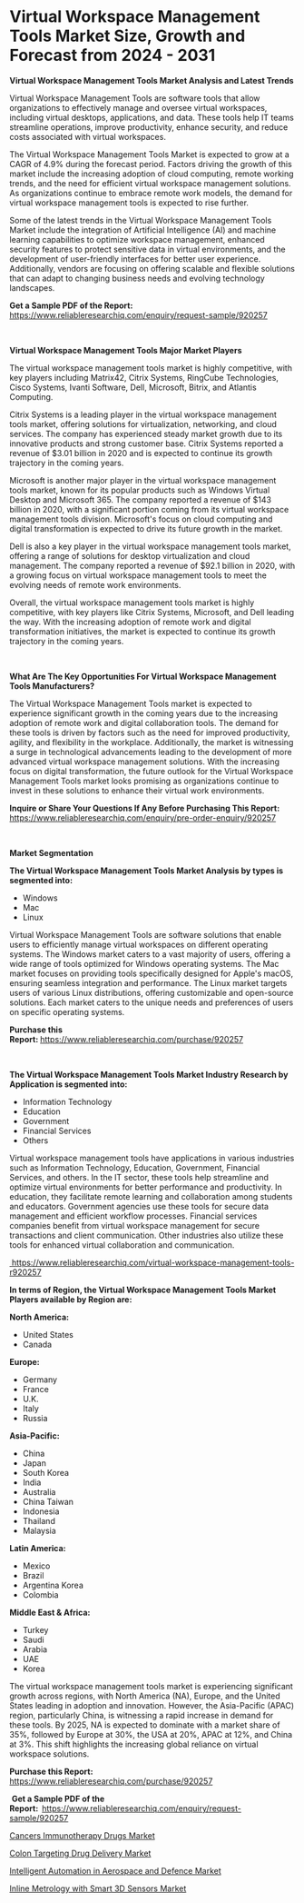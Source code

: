 <p><h1>Virtual Workspace Management Tools Market Size, Growth and Forecast from 2024 - 2031</h1></p><p><strong>Virtual Workspace Management Tools Market Analysis and Latest Trends</strong></p>
<p><p>Virtual Workspace Management Tools are software tools that allow organizations to effectively manage and oversee virtual workspaces, including virtual desktops, applications, and data. These tools help IT teams streamline operations, improve productivity, enhance security, and reduce costs associated with virtual workspaces.</p><p>The Virtual Workspace Management Tools Market is expected to grow at a CAGR of 4.9% during the forecast period. Factors driving the growth of this market include the increasing adoption of cloud computing, remote working trends, and the need for efficient virtual workspace management solutions. As organizations continue to embrace remote work models, the demand for virtual workspace management tools is expected to rise further.</p><p>Some of the latest trends in the Virtual Workspace Management Tools Market include the integration of Artificial Intelligence (AI) and machine learning capabilities to optimize workspace management, enhanced security features to protect sensitive data in virtual environments, and the development of user-friendly interfaces for better user experience. Additionally, vendors are focusing on offering scalable and flexible solutions that can adapt to changing business needs and evolving technology landscapes.</p></p>
<p><strong>Get a Sample PDF of the Report:&nbsp;</strong> <a href="https://www.reliableresearchiq.com/enquiry/request-sample/920257">https://www.reliableresearchiq.com/enquiry/request-sample/920257</a></p>
<p>&nbsp;</p>
<p><strong>Virtual Workspace Management Tools Major Market Players</strong></p>
<p><p>The virtual workspace management tools market is highly competitive, with key players including Matrix42, Citrix Systems, RingCube Technologies, Cisco Systems, Ivanti Software, Dell, Microsoft, Bitrix, and Atlantis Computing. </p><p>Citrix Systems is a leading player in the virtual workspace management tools market, offering solutions for virtualization, networking, and cloud services. The company has experienced steady market growth due to its innovative products and strong customer base. Citrix Systems reported a revenue of $3.01 billion in 2020 and is expected to continue its growth trajectory in the coming years.</p><p>Microsoft is another major player in the virtual workspace management tools market, known for its popular products such as Windows Virtual Desktop and Microsoft 365. The company reported a revenue of $143 billion in 2020, with a significant portion coming from its virtual workspace management tools division. Microsoft's focus on cloud computing and digital transformation is expected to drive its future growth in the market.</p><p>Dell is also a key player in the virtual workspace management tools market, offering a range of solutions for desktop virtualization and cloud management. The company reported a revenue of $92.1 billion in 2020, with a growing focus on virtual workspace management tools to meet the evolving needs of remote work environments.</p><p>Overall, the virtual workspace management tools market is highly competitive, with key players like Citrix Systems, Microsoft, and Dell leading the way. With the increasing adoption of remote work and digital transformation initiatives, the market is expected to continue its growth trajectory in the coming years.</p></p>
<p>&nbsp;</p>
<p><strong>What Are The Key Opportunities For Virtual Workspace Management Tools Manufacturers?</strong></p>
<p><p>The Virtual Workspace Management Tools market is expected to experience significant growth in the coming years due to the increasing adoption of remote work and digital collaboration tools. The demand for these tools is driven by factors such as the need for improved productivity, agility, and flexibility in the workplace. Additionally, the market is witnessing a surge in technological advancements leading to the development of more advanced virtual workspace management solutions. With the increasing focus on digital transformation, the future outlook for the Virtual Workspace Management Tools market looks promising as organizations continue to invest in these solutions to enhance their virtual work environments.</p></p>
<p><strong>Inquire or Share Your Questions If Any Before Purchasing This Report:</strong> <a href="https://www.reliableresearchiq.com/enquiry/pre-order-enquiry/920257">https://www.reliableresearchiq.com/enquiry/pre-order-enquiry/920257</a></p>
<p>&nbsp;</p>
<p><strong>Market Segmentation</strong></p>
<p><strong>The Virtual Workspace Management Tools Market Analysis by types is segmented into:</strong></p>
<p><ul><li>Windows</li><li>Mac</li><li>Linux</li></ul></p>
<p><p>Virtual Workspace Management Tools are software solutions that enable users to efficiently manage virtual workspaces on different operating systems. The Windows market caters to a vast majority of users, offering a wide range of tools optimized for Windows operating systems. The Mac market focuses on providing tools specifically designed for Apple's macOS, ensuring seamless integration and performance. The Linux market targets users of various Linux distributions, offering customizable and open-source solutions. Each market caters to the unique needs and preferences of users on specific operating systems.</p></p>
<p><strong>Purchase this Report:&nbsp;</strong><a href="https://www.reliableresearchiq.com/purchase/920257">https://www.reliableresearchiq.com/purchase/920257</a></p>
<p>&nbsp;</p>
<p><strong>The Virtual Workspace Management Tools Market Industry Research by Application is segmented into:</strong></p>
<p><ul><li>Information Technology</li><li>Education</li><li>Government</li><li>Financial Services</li><li>Others</li></ul></p>
<p><p>Virtual workspace management tools have applications in various industries such as Information Technology, Education, Government, Financial Services, and others. In the IT sector, these tools help streamline and optimize virtual environments for better performance and productivity. In education, they facilitate remote learning and collaboration among students and educators. Government agencies use these tools for secure data management and efficient workflow processes. Financial services companies benefit from virtual workspace management for secure transactions and client communication. Other industries also utilize these tools for enhanced virtual collaboration and communication.</p></p>
<p><a href="https://www.reliableresearchiq.com/virtual-workspace-management-tools-r920257">&nbsp;https://www.reliableresearchiq.com/virtual-workspace-management-tools-r920257</a></p>
<p><strong>In terms of Region, the Virtual Workspace Management Tools Market Players available by Region are:</strong></p>
<p>
    <p> <strong> North America: </strong>
        <ul>
            <li>United States</li>
            <li>Canada</li>
        </ul>
        </p> 
    <p> <strong> Europe: </strong>
        <ul>
            <li>Germany</li>
            <li>France</li>
            <li>U.K.</li>
            <li>Italy</li>
            <li>Russia</li>
        </ul>
        </p> 
    <p> <strong> Asia-Pacific: </strong>
        <ul>
            <li>China</li>
            <li>Japan</li>
            <li>South Korea</li>
            <li>India</li>
            <li>Australia</li>
            <li>China Taiwan</li>
            <li>Indonesia</li>
            <li>Thailand</li>
            <li>Malaysia</li>
        </ul>
        </p> 
    <p> <strong> Latin America: </strong>
        <ul>
            <li>Mexico</li>
            <li>Brazil</li>
            <li>Argentina Korea</li>
            <li>Colombia</li>
        </ul>
        </p> 
    <p> <strong> Middle East & Africa: </strong>
        <ul>
            <li>Turkey</li>
            <li>Saudi</li>
            <li>Arabia</li>
            <li>UAE</li>
            <li>Korea</li>
        </ul>
    </p>
    </p>
<p><p>The virtual workspace management tools market is experiencing significant growth across regions, with North America (NA), Europe, and the United States leading in adoption and innovation. However, the Asia-Pacific (APAC) region, particularly China, is witnessing a rapid increase in demand for these tools. By 2025, NA is expected to dominate with a market share of 35%, followed by Europe at 30%, the USA at 20%, APAC at 12%, and China at 3%. This shift highlights the increasing global reliance on virtual workspace solutions.</p></p>
<p><strong>Purchase this Report: </strong><a href="https://www.reliableresearchiq.com/purchase/920257">https://www.reliableresearchiq.com/purchase/920257</a></p>
<p>&nbsp;<strong>Get a Sample PDF of the Report:&nbsp;&nbsp;</strong><a href="https://www.reliableresearchiq.com/enquiry/request-sample/920257">https://www.reliableresearchiq.com/enquiry/request-sample/920257</a></p>
<p><strong></strong></p>
<p><p><a href="https://github.com/msLonKoss78/Market-Research-Report-List-1/blob/main/cancers-immunotherapy-drugs-market.md">Cancers Immunotherapy Drugs Market</a></p><p><a href="https://github.com/drzsklfn31/Market-Research-Report-List-1/blob/main/colon-targeting-drug-delivery-market.md">Colon Targeting Drug Delivery Market</a></p><p><a href="https://github.com/lairestrong/Market-Research-Report-List-1/blob/main/intelligent-automation-in-aerospace-and-defence-market.md">Intelligent Automation in Aerospace and Defence Market</a></p><p><a href="https://github.com/RickHolmes3/Market-Research-Report-List-6/blob/main/inline-metrology-with-smart-3d-sensors-market.md">Inline Metrology with Smart 3D Sensors Market</a></p></p>